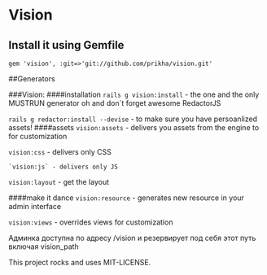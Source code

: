 # Vision
## Install it using Gemfile

`gem 'vision', :git=>'git://github.com/prikha/vision.git'`

##Generators

###Vision:
####installation
  `rails g vision:install` - the one and the only MUSTRUN generator
  oh and don`t forget awesome RedactorJS
  
  `rails g redactor:install --devise` - to make sure you have persoanlized assets! 
####assets
  `vision:assets` - delivers you assets from the engine to for customization
  
   `vision:css` - delivers only CSS
      
    `vision:js` - delivers only JS
  
  `vision:layout` - get the layout
  
####make it dance
  `vision:resource` - generates new resource in your admin interface
  
  `vision:views`  - overrides views for customization

Админка доступна по адресу /vision и резервирует под себя этот путь включая vision_path











This project rocks and uses MIT-LICENSE.
